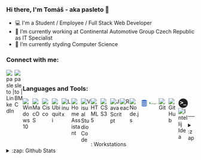 ### Hi there, I'm Tomáš - aka pasleto 👋

- 💻 I'm a Student / Employee / Full Stack Web Developer
- 🏢 I’m currently working at Continental Automotive Group Czech Republic as IT Specialist
- 🚀 I’m currently styding Computer Science

### Connect with me:

[<img align="left" alt="pasleto | LinkedIn" width="22px" src="https://cdn.jsdelivr.net/npm/simple-icons@v3/icons/linkedin.svg" />][linkedin]
[<img align="left" alt="pasleto | BMC" width="22px" src="https://cdn.jsdelivr.net/npm/simple-icons@3.7.0/icons/buymeacoffee.svg" />][bmc]

<br />

### Languages and Tools:

<img align="left" alt="Windows 10" width="26px" src="https://cdn.jsdelivr.net/npm/simple-icons@3.7.0/icons/windows.svg" />
<img align="left" alt="MacOS" width="26px" src="https://cdn.jsdelivr.net/npm/simple-icons@3.7.0/icons/apple.svg" />
<img align="left" alt="Cisco" width="26px" src="https://cdn.jsdelivr.net/npm/simple-icons@3.7.0/icons/cisco.svg" />
<img align="left" alt="Ubiquiti" width="26px" src="https://cdn.jsdelivr.net/npm/simple-icons@3.7.0/icons/ubiquiti.svg" />
<img align="left" alt="Linux" width="26px" src="https://cdn.jsdelivr.net/npm/simple-icons@3.7.0/icons/linux.svg" />
<img align="left" alt="Home Assistant" width="26px" src="https://cdn.jsdelivr.net/npm/simple-icons@3.7.0/icons/homeassistant.svg" />
<img align="left" alt="Visual Studio Code" width="26px" src="https://cdn.jsdelivr.net/npm/simple-icons@3.7.0/icons/visualstudiocode.svg" />
<img align="left" alt="HTML5" width="26px" src="https://cdn.jsdelivr.net/npm/simple-icons@3.7.0/icons/html5.svg" />
<img align="left" alt="CSS3" width="26px" src="https://cdn.jsdelivr.net/npm/simple-icons@3.7.0/icons/css3.svg" />
<img align="left" alt="JavaScript" width="26px" src="https://cdn.jsdelivr.net/npm/simple-icons@3.7.0/icons/javascript.svg" />
<img align="left" alt="React" width="26px" src="https://cdn.jsdelivr.net/npm/simple-icons@3.7.0/icons/react.svg" />
<img align="left" alt="Node.js" width="26px" src="https://cdn.jsdelivr.net/npm/simple-icons@3.7.0/icons/node-dot-js.svg" />
<img align="left" alt="SQL" width="26px" src="https://raw.githubusercontent.com/github/explore/80688e429a7d4ef2fca1e82350fe8e3517d3494d/topics/sql/sql.png" />
<img align="left" alt="MongoDB" width="26px" src="https://raw.githubusercontent.com/github/explore/80688e429a7d4ef2fca1e82350fe8e3517d3494d/topics/mongodb/mongodb.png" />
<img align="left" alt="Git" width="26px" src="https://cdn.jsdelivr.net/npm/simple-icons@3.7.0/icons/git.svg" />
<img align="left" alt="GitHub" width="26px" src="https://cdn.jsdelivr.net/npm/simple-icons@3.7.0/icons/github.svg" />
<img align="left" alt="Terminal" width="26px" src="https://raw.githubusercontent.com/github/explore/80688e429a7d4ef2fca1e82350fe8e3517d3494d/topics/terminal/terminal.png" />
<img align="left" alt="Intellij Idea" width="26px" src="https://cdn.jsdelivr.net/npm/simple-icons@3.7.0/icons/intellijidea.svg" />

<br />
<br />

---

<details>
  <summary>:zap: Workstations</summary>
  <br />
  
  | &nbsp; ### Desktop     | &nbsp; ### Laptop |
  | -Intel Core i7-6700K | - Apple Macbook Pro 13" 2018 4TB with TouchBar |
  
  
  <br />
  
  <table><tbody><tr><td valign="top" width="50%" min-width="50%">
  <p align="center">
    <h2 align="center">Desktop</h2>
    <ul>
      <li>Intel Core i7-6700K</li>
      <li>2x8GB Kingston HyperX Fury DDR4</li>
      <li>MSI GTX 1070 Gaming X 8GB</li>
      <li>Intel 660p NVME 512GB | Samsung 850 Evo 500GB</li>
      <li>Windows 10 Pro 64-bit</li>
    </ul>
  </p>
  </td><td valign="top" width="50%" min-width="50%">
  <p align="center">
    <h2 align="center">Laptop</h2>
    <ul>
      <li>Apple Macbook Pro 13" 2018 4TB with TouchBar</li>
      <li>Intel Core i5</li>
      <li>16GB Ram</li>
      <li>256GB SSD</li>
      <li>MacOS X</li>
    </ul>
  </p>
  </td></tr></tbody></table>
</details>

<details>
  <summary>:zap: Github Stats</summary>
  <br />
  <img align="left" alt="pasleto's Github Stats" src="https://github-readme-stats.vercel.app/api?username=pasleto&show_icons=true" />
</details>

[linkedin]: https://www.linkedin.com/in/tomas-pasler
[bmc]: https://www.buymeacoffee.com/pasleto
